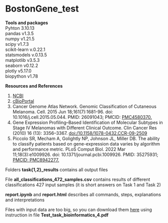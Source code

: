 # BostonGene_test

**Tools and packages**   
Pyhton 3.10.13  
pandas v1.3.5    
numpy v1.21.5       
scipy v1.7.3      
scikit-learn v.0.22.1      
statsmodels v.0.13.5      
matplotlib v3.5.3      
seaborn v0.12.2      
plotly v5.17.0      
biopython v1.78            

**Resources and References**   
1. [NCBI](https://www.ncbi.nlm.nih.gov/)    
2. [cBioPortal](http://www.cbioportal.org/)   
3. Cancer Genome Atlas Network. Genomic Classification of Cutaneous Melanoma. Cell. 2015 Jun 18;161(7):1681-96. doi: 10.1016/j.cell.2015.05.044. PMID: 26091043; PMCID: [PMC4580370.](https://www.ncbi.nlm.nih.gov/pmc/articles/PMC4580370/)    
4. Gene Expression Profiling–Based Identification of Molecular Subtypes in Stage IV Melanomas with Different Clinical Outcome. Clin Cancer Res (2010) 16 (13): 3356–3367. [doi:/10.1158/1078-0432.CCR-09-2509](https://aacrjournals.org/clincancerres/article/16/13/3356/11021/XSLT_Related_Article_Replace_Href)   
5. Piccolo SR, Mecham A, Golightly NP, Johnson JL, Miller DB. The ability to classify patients based on gene-expression data varies by algorithm and performance metric. PLoS Comput Biol. 2022 Mar 11;18(3):e1009926. doi: 10.1371/journal.pcbi.1009926. PMID: 35275931; [PMCID: PMC8942277.](https://www.ncbi.nlm.nih.gov/pmc/articles/PMC8942277/)



Folders **task{1,2}_results** contains all output files    
   
File **all_classifications_472_samples.csv** contains results of different classifications 427 input samples (it is short answers on Task 1 and Task 2)     
   
**report.ipynb** and **report.html** describes all commands, steps, explanations and interpretations      
    
Files with input data are too big, so you can download them [here](http://www.cbioportal.org/) using instruction in file **Test_task_bioinformatics_4.pdf**    
   

